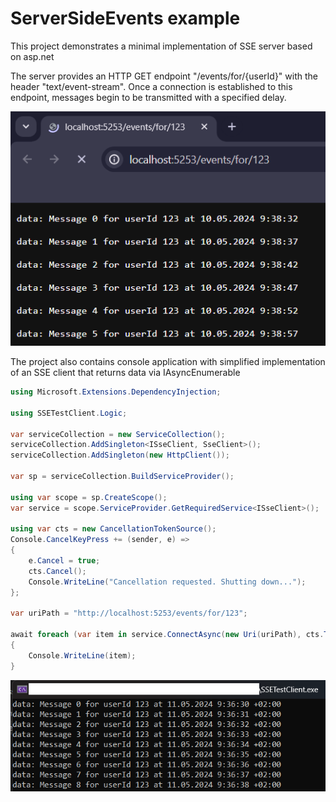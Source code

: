 # ServerSideEvents example
This project demonstrates a minimal implementation of SSE server based on asp.net

The server provides an HTTP GET endpoint "/events/for/{userId}" with the header "text/event-stream". 
Once a connection is established to this endpoint, messages begin to be transmitted with a specified delay.

![Example of usage via Browser](example.png)


The project also contains console application with simplified implementation of an SSE client that returns data via IAsyncEnumerable

```C#
using Microsoft.Extensions.DependencyInjection;

using SSETestClient.Logic;

var serviceCollection = new ServiceCollection();
serviceCollection.AddSingleton<ISseClient, SseClient>();
serviceCollection.AddSingleton(new HttpClient());

var sp = serviceCollection.BuildServiceProvider();

using var scope = sp.CreateScope();
var service = scope.ServiceProvider.GetRequiredService<ISseClient>();

using var cts = new CancellationTokenSource();
Console.CancelKeyPress += (sender, e) =>
{
    e.Cancel = true;
    cts.Cancel();
    Console.WriteLine("Cancellation requested. Shutting down...");
};

var uriPath = "http://localhost:5253/events/for/123";

await foreach (var item in service.ConnectAsync(new Uri(uriPath), cts.Token))
{
    Console.WriteLine(item);
}
```

![Example of usage via Browser](example2.png)
